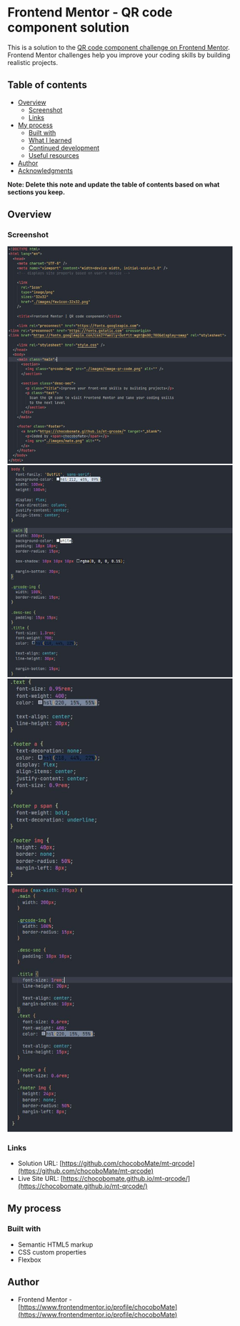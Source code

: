 # Frontend Mentor - QR code component solution

This is a solution to the [QR code component challenge on Frontend Mentor](https://www.frontendmentor.io/challenges/qr-code-component-iux_sIO_H). Frontend Mentor challenges help you improve your coding skills by building realistic projects.

## Table of contents

- [Overview](#overview)
  - [Screenshot](#screenshot)
  - [Links](#links)
- [My process](#my-process)
  - [Built with](#built-with)
  - [What I learned](#what-i-learned)
  - [Continued development](#continued-development)
  - [Useful resources](#useful-resources)
- [Author](#author)
- [Acknowledgments](#acknowledgments)

**Note: Delete this note and update the table of contents based on what sections you keep.**

## Overview

### Screenshot

![./screenshot-1.jpg](./screenshot-1.jpg)
![./screenshot-2.jpg](./screenshot-2.jpg)
![./screenshot-3.jpg](./screenshot-3.jpg)
![./screenshot-4.jpg](./screenshot-4.jpg)

### Links

- Solution URL: [https://github.com/chocoboMate/mt-qrcode](https://github.com/chocoboMate/mt-qrcode)
- Live Site URL: [https://chocobomate.github.io/mt-qrcode/](https://chocobomate.github.io/mt-qrcode/)

## My process

### Built with

- Semantic HTML5 markup
- CSS custom properties
- Flexbox

## Author

- Frontend Mentor - [https://www.frontendmentor.io/profile/chocoboMate](https://www.frontendmentor.io/profile/chocoboMate)
